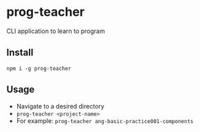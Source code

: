 # prog-teacher
CLI application to learn to program

## Install
`npm i -g prog-teacher`

## Usage
- Navigate to a desired directory
- `prog-teacher <project-name>`
- For example: `prog-teacher ang-basic-practice001-components`
